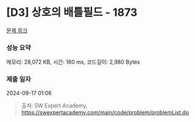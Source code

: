 # [D3] 상호의 배틀필드 - 1873 

[문제 링크](https://swexpertacademy.com/main/code/problem/problemDetail.do?contestProbId=AV5LyE7KD2ADFAXc) 

### 성능 요약

메모리: 28,072 KB, 시간: 160 ms, 코드길이: 2,980 Bytes

### 제출 일자

2024-09-17 01:06



> 출처: SW Expert Academy, https://swexpertacademy.com/main/code/problem/problemList.do